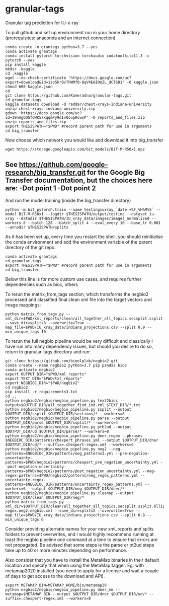 # granular-tags
Granular tag prediction for IU-x-ray

To pull github and set up environment run in your home directory (prerequisites: anaconda and an internet connection)
```shell
conda create -n grantags python=3.7 --yes
conda activate grantags
conda install pytorch torchvision torchaudio cudatoolkit=11.3 -c pytorch --yes
pip install kaggle
mkdir .kaggle
cd .kaggle
wget --no-check-certificate 'https://docs.google.com/uc?export=download&id=1zo5krOvThWMfO-8qV4EmIOoZL_dCTSD1' -O kaggle.json
chmod 600 kaggle.json
cd
git clone https://github.com/Kameradna/granular-tags.git
cd granular-tags
kaggle datasets download -d raddar/chest-xrays-indiana-university
unzip chest-xrays-indiana-university.zip
gdown 'https://docs.google.com/uc?id=19nAgOOGf6WK57xqqmPy9dIvOoupHcwsP' -O reports_and_files.zip
unzip reports_and_files.zip
export THESISPATH="$PWD" #record parent path for use in arguments
cd big_transfer
```

Now choose which network you would like and download it into big_transfer
```shell
wget https://storage.googleapis.com/bit_models/BiT-M-R50x1.npz
```
See https://github.com/google-research/big_transfer.git for the Google Big Transfer documentation, but the choices here are:
-Dot point 1
-Dot point 2
-
And run the model training (inside the big_transfer directory)
```shell
python -m bit_pytorch.train --name testingiuxray_`date +%F_%H%M%S` --model BiT-M-R50x1 --logdir $THESISPATH/output/testing --dataset iu-xray --datadir $THESISPATH/IU_xray_data/images/images_normalized --workers 8 --batch 128 --batch_split 4 --eval_every 10 --base_lr 0.001 --annodir $THESISPATH/splits
```
As it has been set up, every time you restart the shell, you should reinitialise the conda environment and add the environment variable of the parent directory of the git repo.
```shell
conda activate grantags
cd granular-tags
export THESISPATH="$PWD" #record parent path for use in arguments
cd big_transfer
```
Below this line is for more custom use cases, and requires further dependencies such as bioc, others


To rerun the matrix_from_tags section, which transforms the negbio2 processed and classified final clean xml file into the target vectors and image mappings:
```shell
python matrix_from_tags.py --xml_dir=$PWD/xml_reports/clean/all_together_all_topics.secsplit.ssplit.bllip.ud.mm.neg2.negbio.xml --save_dir=splits3 --overwrite=True --map_file=$PWD/IU_xray_data/indiana_projections.csv --split 0.9 --min_unique_tags 10
```
To rerun the full negbio pipeline would be very difficult and classically I have run into many dependency issues, but should you desire to do so, return to granular-tags directory and run:
```shell
git clone https://github.com/bionlplab/negbio2.git
conda create --name negbio2 python=3.7 pip pandas bioc
conda activate negbio2
export OUTPUT_DIR="$PWD/xml_reports"
export TEXT_DIR="$PWD/txt_reports"
export NEGBIOC_DIR="$PWD/negbio2"
cd negbio2
pip install -r requirements3.txt
cd ..
python negbio2/negbio/negbio_pipeline.py text2bioc --output=$OUTPUT_DIR/all_together_find_ind.xml $TEXT_DIR/*.txt
python negbio2/negbio/negbio_pipeline.py ssplit --output $OUTPUT_DIR/ssplit $OUTPUT_DIR/sections/* --workers=8
python negbio2/negbio/negbio_pipeline.py parse --output $OUTPUT_DIR/parse $OUTPUT_DIR/ssplit/* --workers=4
python negbio2/negbio/negbio_pipeline.py ptb2ud --output $OUTPUT_DIR/ud $OUTPUT_DIR/parse/* --workers=8
python negbio2/negbio/negbio_pipeline.py dner_regex --phrases $NEGBIOC_DIR/patterns/chexpert_phrases.yml --output $OUTPUT_DIR/dner $OUTPUT_DIR/ud/* --suffix=.chexpert-regex.xml --workers=6
python negbio2/negbio/negbio_pipeline.py neg2 --neg-patterns=$NEGBIOC_DIR/patterns/neg_patterns2.yml --pre-negation-uncertainty-patterns=$PWD/negbio2/patterns/chexpert_pre_negation_uncertainty.yml --post-negation-uncertainty-patterns=$PWD/negbio2/patterns/post_negation_uncertainty.yml --neg-regex-patterns=$PWD/negbio2/patterns/neg_regex_patterns.yml --uncertainty-regex-patterns=$NEGBIOC_DIR/patterns/uncertainty_regex_patterns.yml --workers=6 --output $OUTPUT_DIR/neg $OUTPUT_DIR/dner/*
python negbio2/negbio/negbio_pipeline.py cleanup --output $OUTPUT_DIR/clean $OUTPUT_DIR/neg/*
python matrix_from_tags.py --xml_dir=$OUTPUT_DIR/clean/all_together_all_topics.secsplit.ssplit.bllip.ud.chexpert-regex.neg2.negbio.xml --save_dir=splitsX --overwrite=True --map_file=$PWD/IU_xray_data/indiana_projections.csv --split 0.8 --min_unique_tags 0
```
Consider providing alternate names for your new xml_reports and splits folders to prevent overwrites, and I would highly recommend running at least the negbio pipeline one command at a time to ensure that errors are not propagated. Be advised that some steps ie the parse or pt2ud steps take up to 40 or more minutes depending on performance.



Also consider that you have to install the MetaMap binaries in their default location and specify that when using the MetaMap tagger. Eg: with metamap2020 installed (you need to apply for a license and wait a couple of days to get access to the download and API).

```shell
export METAMAP_BIN=METAMAP_HOME/bin/metamap20
python negbio2/negbio/negbio_pipeline.py dner_mm --metamap=$METAMAP_BIN --output $OUTPUT_DIR/dner $OUTPUT_DIR/ud/* --suffix=.chexpert-regex.xml --workers=8
```
